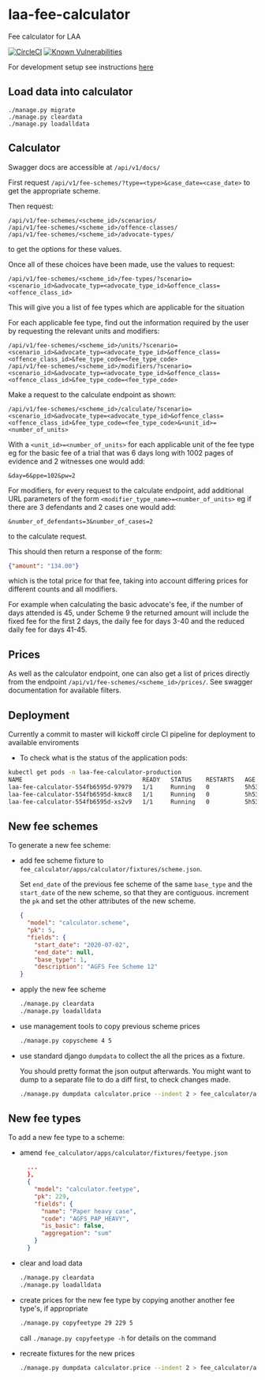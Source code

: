 # laa-fee-calculator
Fee calculator for LAA

[![CircleCI](https://circleci.com/gh/ministryofjustice/laa-fee-calculator/tree/master.svg?style=svg)](https://circleci.com/gh/ministryofjustice/laa-fee-calculator/tree/master)
[![Known Vulnerabilities](https://snyk.io/test/github/ministryofjustice/laa-fee-calculator/badge.svg)](https://snyk.io/test/github/ministryofjustice/laa-fee-calculator)

For development setup see instructions [here](./docs/DEVELOPMENT.md)

## Load data into calculator

```
./manage.py migrate
./manage.py cleardata
./manage.py loadalldata
```

## Calculator


Swagger docs are accessible at `/api/v1/docs/`

First request `/api/v1/fee-schemes/?type=<type>&case_date=<case_date>` to get the appropriate scheme.

Then request:

```curl
/api/v1/fee-schemes/<scheme_id>/scenarios/
/api/v1/fee-schemes/<scheme_id>/offence-classes/
/api/v1/fee-schemes/<scheme_id>/advocate-types/
```

to get the options for these values.

Once all of these choices have been made, use the values to request:

```curl
/api/v1/fee-schemes/<scheme_id>/fee-types/?scenario=<scenario_id>&advocate_typ=<advocate_type_id>&offence_class=<offence_class_id>
```

This will give you a list of fee types which are applicable for the situation

For each applicable fee type, find out the information required by the user
by requesting the relevant units and modifiers:

```curl
/api/v1/fee-schemes/<scheme_id>/units/?scenario=<scenario_id>&advocate_typ=<advocate_type_id>&offence_class=<offence_class_id>&fee_type_code=<fee_type_code>
/api/v1/fee-schemes/<scheme_id>/modifiers/?scenario=<scenario_id>&advocate_typ=<advocate_type_id>&offence_class=<offence_class_id>&fee_type_code=<fee_type_code>
```

Make a request to the calculate endpoint as shown:

```curl
/api/v1/fee-schemes/<scheme_id>/calculate/?scenario=<scenario_id>&advocate_type=<advocate_type_id>&offence_class=<offence_class_id>&fee_type_code=<fee_type_code>&<unit_id>=<number_of_units>
```

With a `<unit_id>=<number_of_units>` for each applicable unit of the fee type eg for the basic fee of a trial that was 6 days long with 1002 pages of evidence and 2 witnesses one would add:

```curl
&day=6&ppe=102&pw=2
```

For modifiers, for every request to the calculate endpoint, add additional URL parameters of the form `<modifier_type_name>=<number_of_units>` eg if there are 3 defendants and 2 cases one would add:

```curl
&number_of_defendants=3&number_of_cases=2
```

to the calculate request.

This should then return a response of the form:

```json
{"amount": "134.00"}
```

which is the total price for that fee, taking into account differing prices for different counts and all modifiers.

For example when calculating the basic advocate's fee, if the number of days attended is 45, under Scheme 9 the returned amount will include the fixed fee for the first 2 days, the daily fee for days 3-40 and the reduced daily fee for days 41-45.

## Prices


As well as the calculator endpoint, one can also get a list of prices directly from the endpoint `/api/v1/fee-schemes/<scheme_id>/prices/`. See swagger documentation for available filters.

## Deployment

Currently a commit to master will kickoff circle CI pipeline for deployment to available enviroments

* To check what is the status of the application pods:

```bash
kubectl get pods -n laa-fee-calculator-production
NAME                                  READY   STATUS    RESTARTS   AGE
laa-fee-calculator-554fb6595d-97979   1/1     Running   0          5h53m
laa-fee-calculator-554fb6595d-kmxc8   1/1     Running   0          5h53m
laa-fee-calculator-554fb6595d-xs2v9   1/1     Running   0          5h53m
```

## New fee schemes

To generate a new fee scheme:

* add fee scheme fixture to `fee_calculator/apps/calculator/fixtures/scheme.json`.

  Set `end_date` of the previous fee scheme of the same `base_type` and the `start_date` of the new scheme, so that they are contiguous. increment the `pk` and set the other attributes of the new scheme.

  ```json
  {
    "model": "calculator.scheme",
    "pk": 5,
    "fields": {
      "start_date": "2020-07-02",
      "end_date": null,
      "base_type": 1,
      "description": "AGFS Fee Scheme 12"
  }
  ```

* apply the new fee scheme

  ```bash
  ./manage.py cleardata
  ./manage.py loadalldata
  ```

* use management tools to copy previous scheme prices

  ```bash
  ./manage.py copyscheme 4 5
  ```

* use standard django `dumpdata` to collect the all the prices as a fixture.

  You should pretty format the json output afterwards. You might want to dump to a separate file to do a diff first, to check changes made.

  ```bash
  ./manage.py dumpdata calculator.price --indent 2 > fee_calculator/apps/calculator/fixtures/price.json
  ```

## New fee types

To add a new fee type to a scheme:

- amend `fee_calculator/apps/calculator/fixtures/feetype.json`

  ```json
    ...
    },
    {
      "model": "calculator.feetype",
      "pk": 229,
      "fields": {
        "name": "Paper heavy case",
        "code": "AGFS_PAP_HEAVY",
        "is_basic": false,
        "aggregation": "sum"
      }
    }
  ```

- clear and load data

  ```bash
  ./manage.py cleardata
  ./manage.py loadalldata
  ```

- create prices for the new fee type by copying another another fee type's, if appropriate

  ```bash
  ./manage.py copyfeetype 29 229 5
  ```

  call `./manage.py copyfeetype -h` for details on the command

- recreate fixtures for the new prices

  ```bash
  ./manage.py dumpdata calculator.price --indent 2 > fee_calculator/apps/calculator/fixtures/price.json
  ```
